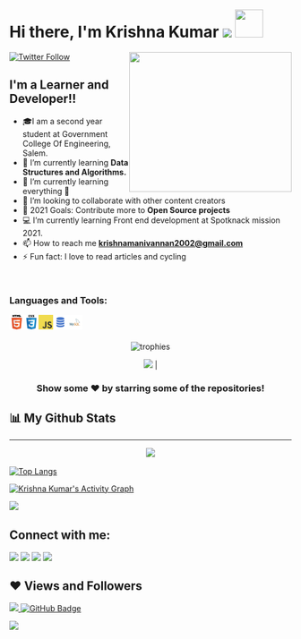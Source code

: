 <!--### Hi there 👋-->



<h1><b> Hi there, I'm Krishna Kumar <!--👋--> <img src="https://raw.githubusercontent.com/MartinHeinz/MartinHeinz/master/wave.gif" width="30px"></b>
<img src="https://media.giphy.com/media/mGcNjsfWAjY5AEZNw6/giphy.gif" width="50px" height="50px"></h1>

<img src="https://i.pinimg.com/736x/3f/13/57/3f1357daa60daa686dfef453dc31271b.jpg" width="290px" height="250px" align="right" >

[![Twitter Follow](https://img.shields.io/twitter/follow/krishnakumar_m_?color=1DA1F2&logo=twitter&style=for-the-badge)](https://twitter.com/krishnakumar_m_)
## I'm a Learner and Developer!!
- 🎓I am a second year student at Government College Of Engineering, Salem. 
- 🌱 I’m currently learning **Data Structures and Algorithms.**
- 🌱 I’m currently learning everything 🤣
- 👯 I’m looking to collaborate with other content creators
- 🥅 2021 Goals: Contribute more to **Open Source projects**
- 💻 I’m currently learning Front end development at Spotknack mission 2021.
- 📫 How to reach me **krishnamanivannan2002@gmail.com**
- ⚡ Fun fact: I love to read articles and cycling
<br />

<!--
### Connect with me:
[<img align="left" alt="codeSTACKr | YouTube" width="22px" src="https://cdn.jsdelivr.net/npm/simple-icons@v3/icons/youtube.svg" />][youtube]
[<img align="left" alt="codeSTACKr | Twitter" width="22px" src="https://cdn.jsdelivr.net/npm/simple-icons@v3/icons/twitter.svg" />][twitter]
[<img align="left" alt="codeSTACKr | LinkedIn" width="22px" src="https://cdn.jsdelivr.net/npm/simple-icons@v3/icons/linkedin.svg" />][linkedin]
[<img align="left" alt="codeSTACKr | Instagram" width="22px" src="https://cdn.jsdelivr.net/npm/simple-icons@v3/icons/instagram.svg" />][instagram]
<br />
-->


### Languages and Tools:

[<img align="left" alt="HTML5" width="26px" src="https://raw.githubusercontent.com/github/explore/80688e429a7d4ef2fca1e82350fe8e3517d3494d/topics/html/html.png" />][github]
[<img align="left" alt="CSS3" width="26px" src="https://raw.githubusercontent.com/github/explore/80688e429a7d4ef2fca1e82350fe8e3517d3494d/topics/css/css.png" />][github]

[<img align="left" alt="JavaScript" width="26px" src="https://raw.githubusercontent.com/github/explore/80688e429a7d4ef2fca1e82350fe8e3517d3494d/topics/javascript/javascript.png" />][github]

[<img align="left" alt="SQL" width="26px" src="https://raw.githubusercontent.com/github/explore/80688e429a7d4ef2fca1e82350fe8e3517d3494d/topics/sql/sql.png" />][github]
[<img align="left" alt="MySQL" width="26px" src="https://raw.githubusercontent.com/github/explore/80688e429a7d4ef2fca1e82350fe8e3517d3494d/topics/mysql/mysql.png" />][github]

<br />
<br />





<p align="center">
<img src="https://github-profile-trophy.vercel.app/?username=KrishnaKumar2002&row=2&column=3&margin-w=8&margin-h=8" alt="trophies" />
</p>


<p align=center >
<img src="https://github-readme-streak-stats.herokuapp.com/?user=KrishnaKumar2002" /> |
</p>

<h3 align="center">
 Show some ❤️ by starring some of the repositories!
</h3>




<!--
<p align="center">
    <a href="https://github.com/KrishnaKumar2002/github-readme-streak-stats">
        <img title="🔥 Get streak stats for your profile at git.io/streak-stats" alt="Krishna Kumar's streak" src="https://github-readme-streak-stats.herokuapp.com/?user=KrishnaKumar2002&theme=black-ice&hide_border=true&stroke=0000&background=060A0CD0"/>
    </a>
</p>
-->


<!--
 ![Snake animation](https://github.com/KrishnaKumar2002/KrishnaKumar2002/blob/output/github-contribution-grid-snake.svg)
-->
<!--rafaballerini2-->


## 📊 My Github Stats
---
<p align=center>
 <img src="https://github-readme-stats.vercel.app/api?username=KrishnaKumar2002&show_icons=true&theme=tokyonight&count_private=true" />
</p>



<!--
[![Krishna Kumar's GitHub stats](https://github-readme-stats.vercel.app/api?username=KrishnaKumar2002)](https://github.com/KrishnaKumar2002/github-readme-stats)
-->

<p align=center>
 
[![Top Langs](https://github-readme-stats.vercel.app/api/top-langs/?username=KrishnaKumar2002&layout=compact)](https://github.com/KrishnaKumar2002/github-readme-stats)

</p>



<a href="https://github.com/KrishnaKumar2002/github-readme-activity-graph"><img alt="Krishna Kumar's Activity Graph" src="https://activity-graph.herokuapp.com/graph?username=KrishnaKumar2002&bg_color=0D1117&color=5BCDEC&line=5BCDEC&point=FFFFFF&hide_border=true" /></a>
<br/>



<!--
### Connect with me:
[<img align="left" alt="codeSTACKr | YouTube" width="22px" src="https://cdn.jsdelivr.net/npm/simple-icons@v3/icons/youtube.svg" />][youtube]
[<img align="left" alt="codeSTACKr | Twitter" width="22px" src="https://cdn.jsdelivr.net/npm/simple-icons@v3/icons/twitter.svg" />][twitter]
[<img align="left" alt="codeSTACKr | LinkedIn" width="22px" src="https://cdn.jsdelivr.net/npm/simple-icons@v3/icons/linkedin.svg" />][linkedin]
[<img align="left" alt="codeSTACKr | Instagram" width="22px" src="https://cdn.jsdelivr.net/npm/simple-icons@v3/icons/instagram.svg" />][instagram]
<br />
-->


<img src="https://cr-ss-service.azurewebsites.net/api/ScreenShot?widget=summary&username=KrishnaKumar2002" />


## Connect with me:
<p align="left">
<a href = "https://www.linkedin.com/in/krishna-kumar-m"><img src="https://img.icons8.com/fluent/48/000000/linkedin.png"/></a>
<a href = "https://twitter.com/krishnakumar_m_"><img src="https://img.icons8.com/fluent/48/000000/twitter.png"/></a>
<a href = "https://www.instagram.com/krishna_kumar._._/"><img src="https://img.icons8.com/fluent/48/000000/instagram-new.png"/></a>
<a href = "https://www.youtube.com/channel/UC97edBd_Z83NnLw36gKHeEQ"><img src="https://img.icons8.com/color/48/000000/youtube-play.png"/></a>
</p>


## ❤ Views and Followers
<a href="https://github.com/Meghna-DAS/github-profile-views-counter">
    <img src="https://komarev.com/ghpvc/?username=KrishnaKumar2002">
</a>
<a href="https://github.com/KrishnaKumar2002?tab=followers"><img src="https://img.shields.io/github/followers/KrishnaKumar2002?label=Followers&style=social" alt="GitHub Badge"></a>

<img
  src="https://cr-skills-chart-widget.azurewebsites.net/api/api?username=KrishnaKumar2002"
/>

<!--
<p align="center">
<img src="https://github-profile-trophy.vercel.app/?username=KrishnaKumar2002&row=2&column=3&margin-w=8&margin-h=8" alt="trophies" />
</p>


<p align=center >
<img src="https://github-readme-streak-stats.herokuapp.com/?user=KrishnaKumar2002" /> |
</p>

<h3 align="center">
 Show some ❤️ by starring some of the repositories!
</h3>
-->






<!--
<p><img align="left" src="https://github-readme-stats.vercel.app/api/top-langs?username=KrishnaKumar2002&show_icons=true&locale=en&layout=compact" alt="KrishnaKumar2002" /></p>
<p>&nbsp;<img align="center" src="https://github-readme-stats.vercel.app/api?username=KrishnaKumar2002&show_icons=true&locale=en" alt="KrishnaKumar2002" /></p>
-->




[youtube]: https://www.youtube.com/channel/UC97edBd_Z83NnLw36gKHeEQ
[twitter]: https://twitter.com/krishnakumar_m_
[linkedin]: https://www.linkedin.com/in/krishna-kumar-m
[instagram]: https://www.instagram.com/krishna_kumar._._/
[github]: https://github.com/KrishnaKumar2002




<!--
**KrishnaKumar2002/KrishnaKumar2002** is a ✨ _special_ ✨ repository because its `README.md` (this file) appears on your GitHub profile.

Here are some ideas to get you started:

- 🔭 I’m currently working on ...
- 🌱 I’m currently learning ...
- 👯 I’m looking to collaborate on ...
- 🤔 I’m looking for help with ...
- 💬 Ask me about ...
- 📫 How to reach me: ...
- 😄 Pronouns: ...
- ⚡ Fun fact: ...
-->
